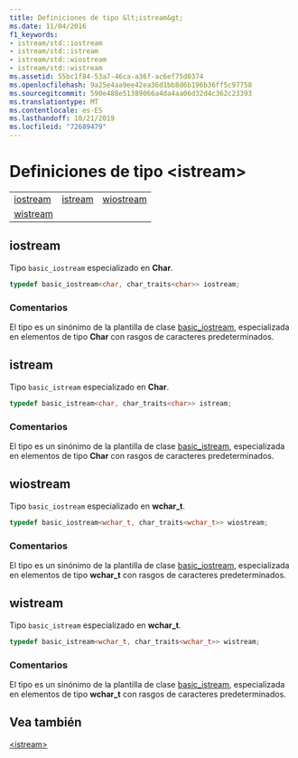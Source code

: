 ```yaml
---
title: Definiciones de tipo &lt;istream&gt;
ms.date: 11/04/2016
f1_keywords:
- istream/std::iostream
- istream/std::istream
- istream/std::wiostream
- istream/std::wistream
ms.assetid: 55bc1f84-53a7-46ca-a36f-ac6ef75d0374
ms.openlocfilehash: 9a25e4aa9ee42ea36d1bb8d6b196b36ff5c97758
ms.sourcegitcommit: 590e488e51389066a4da4aa06d32d4c362c23393
ms.translationtype: MT
ms.contentlocale: es-ES
ms.lasthandoff: 10/21/2019
ms.locfileid: "72689479"
---
```

# <a name="ltistreamgt-typedefs"></a>Definiciones de tipo &lt;istream&gt;

||||
|-|-|-|
|[iostream](#iostream)|[istream](#istream)|[wiostream](#wiostream)|
|[wistream](#wistream)|

## <a name="iostream"></a>  iostream

Tipo `basic_iostream` especializado en **Char**.

```cpp
typedef basic_iostream<char, char_traits<char>> iostream;
```

### <a name="remarks"></a>Comentarios

El tipo es un sinónimo de la plantilla de clase [basic_iostream](../standard-library/basic-iostream-class.md), especializada en elementos de tipo **Char** con rasgos de caracteres predeterminados.

## <a name="istream"></a>  istream

Tipo `basic_istream` especializado en **Char**.

```cpp
typedef basic_istream<char, char_traits<char>> istream;
```

### <a name="remarks"></a>Comentarios

El tipo es un sinónimo de la plantilla de clase [basic_istream](../standard-library/basic-istream-class.md), especializada en elementos de tipo **Char** con rasgos de caracteres predeterminados.

## <a name="wiostream"></a>  wiostream

Tipo `basic_iostream` especializado en **wchar_t**.

```cpp
typedef basic_iostream<wchar_t, char_traits<wchar_t>> wiostream;
```

### <a name="remarks"></a>Comentarios

El tipo es un sinónimo de la plantilla de clase [basic_iostream](../standard-library/basic-iostream-class.md), especializada en elementos de tipo **wchar_t** con rasgos de caracteres predeterminados.

## <a name="wistream"></a>  wistream

Tipo `basic_istream` especializado en **wchar_t**.

```cpp
typedef basic_istream<wchar_t, char_traits<wchar_t>> wistream;
```

### <a name="remarks"></a>Comentarios

El tipo es un sinónimo de la plantilla de clase [basic_istream](../standard-library/basic-istream-class.md), especializada en elementos de tipo **wchar_t** con rasgos de caracteres predeterminados.

## <a name="see-also"></a>Vea también

[\<istream>](../standard-library/istream.md)
